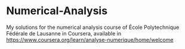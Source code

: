 # Numerical-Analysis
My solutions for the numerical analysis course of École Polytechnique Fédérale de Lausanne in Coursera, available in https://www.coursera.org/learn/analyse-numerique/home/welcome
